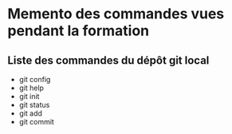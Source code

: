 # Memento des commandes vues pendant la formation

## Liste des commandes du dépôt git local

* git config
* git help
* git init
* git status
* git add
* git commit
